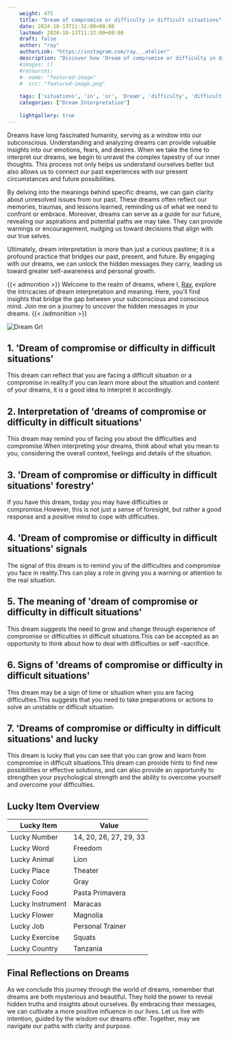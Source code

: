 ```yaml
---
    weight: 475
    title: "Dream of compromise or difficulty in difficult situations"  # Assuming 'title' column exists
    date: 2024-10-13T11:32:00+08:00
    lastmod: 2024-10-13T11:32:00+08:00
    draft: false
    author: "ray"
    authorLink: "https://instagram.com/ray._.atelier"
    description: "Discover how 'Dream of compromise or difficulty in difficult situations' can interpret your future and uncover its significant meanings in your life."
    #images: []
    #resources:
    #- name: "featured-image"
    #  src: "featured-image.png"
    
    tags: ['situations', 'in', 'or', 'Dream', 'difficulty', 'difficult', 'compromise', 'of']
    categories: ["Dream Interpretation"]
    
    lightgallery: true
---
```

    
Dreams have long fascinated humanity, serving as a window into our subconscious. Understanding and analyzing dreams can provide valuable insights into our emotions, fears, and desires. When we take the time to interpret our dreams, we begin to unravel the complex tapestry of our inner thoughts. This process not only helps us understand ourselves better but also allows us to connect our past experiences with our present circumstances and future possibilities.

By delving into the meanings behind specific dreams, we can gain clarity about unresolved issues from our past. These dreams often reflect our memories, traumas, and lessons learned, reminding us of what we need to confront or embrace. Moreover, dreams can serve as a guide for our future, revealing our aspirations and potential paths we may take. They can provide warnings or encouragement, nudging us toward decisions that align with our true selves.

Ultimately, dream interpretation is more than just a curious pastime; it is a profound practice that bridges our past, present, and future. By engaging with our dreams, we can unlock the hidden messages they carry, leading us toward greater self-awareness and personal growth.

{{< admonition >}}
Welcome to the realm of dreams, where I, [Ray](https://instagram.com/ray._.atelier), explore the intricacies of dream interpretation and meaning. Here, you’ll find insights that bridge the gap between your subconscious and conscious mind. Join me on a journey to uncover the hidden messages in your dreams.
{{< /admonition >}}

![Dream Grl](https://cdn.pixabay.com/photo/2017/11/02/03/35/gothic-2910057_1280.jpg "Dream Grl")

## 1. 'Dream of compromise or difficulty in difficult situations'
This dream can reflect that you are facing a difficult situation or a compromise in reality.If you can learn more about the situation and content of your dreams, it is a good idea to interpret it accordingly.

## 2. Interpretation of 'dreams of compromise or difficulty in difficult situations'
This dream may remind you of facing you about the difficulties and compromise.When interpreting your dreams, think about what you mean to you, considering the overall context, feelings and details of the situation.

## 3. 'Dream of compromise or difficulty in difficult situations' forestry'
If you have this dream, today you may have difficulties or compromise.However, this is not just a sense of foresight, but rather a good response and a positive mind to cope with difficulties.

## 4. 'Dream of compromise or difficulty in difficult situations' signals
The signal of this dream is to remind you of the difficulties and compromise you face in reality.This can play a role in giving you a warning or attention to the real situation.

## 5. The meaning of 'dream of compromise or difficulty in difficult situations'
This dream suggests the need to grow and change through experience of compromise or difficulties in difficult situations.This can be accepted as an opportunity to think about how to deal with difficulties or self -sacrifice.

## 6. Signs of 'dreams of compromise or difficulty in difficult situations'
This dream may be a sign of time or situation when you are facing difficulties.This suggests that you need to take preparations or actions to solve an unstable or difficult situation.

## 7. 'Dreams of compromise or difficulty in difficult situations' and lucky
This dream is lucky that you can see that you can grow and learn from compromise in difficult situations.This dream can provide hints to find new possibilities or effective solutions, and can also provide an opportunity to strengthen your psychological strength and the ability to overcome yourself and overcome your difficulties.

## Lucky Item Overview
| Lucky Item          | Value              |
|---------------|--------------------|
| Lucky Number        | 14, 20, 26, 27, 29, 33  |
| Lucky Word          | Freedom |
| Lucky Animal        | Lion |
| Lucky Place         | Theater     |
| Lucky Color         | Gray     |
| Lucky Food          | Pasta Primavera      |
| Lucky Instrument    | Maracas |
| Lucky Flower        | Magnolia    |
| Lucky Job           | Personal Trainer       |
| Lucky Exercise      | Squats  |
| Lucky Country       | Tanzania    |


##  Final Reflections on Dreams

As we conclude this journey through the world of dreams, remember that dreams are both mysterious and beautiful. They hold the power to reveal hidden truths and insights about ourselves. By embracing their messages, we can cultivate a more positive influence in our lives. Let us live with intention, guided by the wisdom our dreams offer. Together, may we navigate our paths with clarity and purpose.
